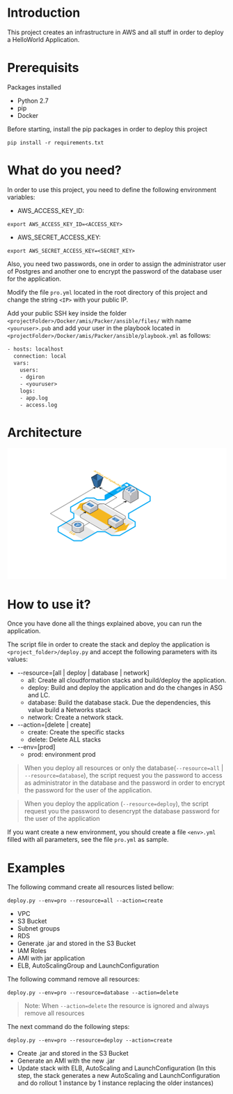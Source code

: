 # Introduction
This project creates an infrastructure in AWS and all stuff in order to deploy a HelloWorld Application.

# Prerequisits

Packages installed

- Python 2.7
- pip
- Docker

Before starting, install the pip packages in order to deploy this project

```
pip install -r requirements.txt
```

# What do you need?

In order to use this project, you need to define the following environment variables:

- AWS_ACCESS_KEY_ID: 
```
export AWS_ACCESS_KEY_ID=<ACCESS_KEY>
```
- AWS_SECRET_ACCESS_KEY: 
```
export AWS_SECRET_ACCESS_KEY=<SECRET_KEY>
```

Also, you need two passwords, one in order to assign the administrator user of Postgres and another one to encrypt the password of the database user for the application.

Modify the file `pro.yml` located in the root directory of this project and change the string `<IP>` with your public IP.

Add your public SSH key inside the folder `<projectFolder>/Docker/amis/Packer/ansible/files/` with name `<youruser>.pub` and add your user in the playbook located in `<projectFolder>/Docker/amis/Packer/ansible/playbook.yml` as follows:

```
- hosts: localhost
  connection: local
  vars:
    users:
    - dgiron
    - <youruser>
    logs:
    - app.log
    - access.log
```

# Architecture

![alt text](https://raw.githubusercontent.com/danigiron/devops-test-helloworld-aws/master/images/architecture.png)

# How to use it?

Once you have done all the things explained above, you can run the application.

The script file in order to create the stack and deploy the application is `<project_folder>/deploy.py` and accept the following parameters with its values:

- --resource=[all | deploy | database | network]
    - all: Create all cloudformation stacks and build/deploy the application. 
    - deploy: Build and deploy the application and do the changes in ASG and LC.
    - database: Build the database stack. Due the dependencies, this value build a Networks stack
    - network: Create a network stack.
- --action=[delete | create]
    - create: Create the specific stacks
    - delete: Delete ALL stacks
- --env=[prod]
    - prod: environment prod

> When you deploy all resources or only the database(`--resource=all` | `--resource=database`), the script request you the password to access as administrator in the database and the password in order to encrypt the password for the user of the application.

> When you deploy the application (`--resource=deploy`), the script request you the password to desencrypt the database password for the user of the application

If you want create a new environment, you should create a file `<env>.yml` filled with all parameters, see the file `pro.yml` as sample.

# Examples

The following command create all resources listed bellow:

```
deploy.py --env=pro --resource=all --action=create
```

- VPC
- S3 Bucket 
- Subnet groups
- RDS
- Generate .jar and stored in the S3 Bucket
- IAM Roles
- AMI with jar application
- ELB, AutoScalingGroup and LaunchConfiguration

The following command remove all resources:

```
deploy.py --env=pro --resource=database --action=delete
```
> Note: When `--action=delete` the resource is ignored and always remove all resources

The next command do the following steps:

```
deploy.py --env=pro --resource=deploy --action=create
```
- Create .jar and stored in the S3 Bucket
- Generate an AMI with the new .jar
- Update stack with ELB, AutoScaling and LaunchConfiguration (In this step, the stack generates a new AutoScaling and LaunchConfiguration and do rollout 1 instance by 1 instance replacing the older instances)



